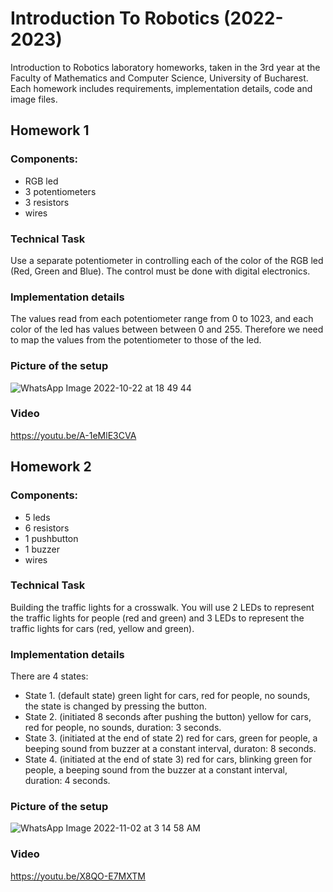 # Introduction To Robotics (2022-2023)
Introduction to Robotics laboratory homeworks, taken in the 3rd year at the Faculty of Mathematics and Computer Science, University of Bucharest. Each homework includes requirements, implementation details, code and image files.

## Homework 1
### Components:
* RGB led
* 3 potentiometers
* 3 resistors
* wires

### Technical Task
Use a separate potentiometer in controlling each of the color of the RGB led (Red, Green and Blue). The control must be done with digital electronics.

### Implementation details
The values read from each potentiometer range from 0 to 1023, and each color of the led has values between between 0 and 255. Therefore we need to map the values from the potentiometer to those of the led.

### Picture of the setup
![WhatsApp Image 2022-10-22 at 18 49 44](https://user-images.githubusercontent.com/80201759/197349035-d32b38ad-daaa-48ca-9365-a6fc53777228.jpeg)

### Video
https://youtu.be/A-1eMlE3CVA

## Homework 2
### Components:
* 5 leds
* 6 resistors
* 1 pushbutton
* 1 buzzer
* wires

### Technical Task
Building  the  traffic  lights  for  a  crosswalk. You will use 2 LEDs to represent the traffic lights for people (red and green) and 3 LEDs to represent the traffic lights for cars (red, yellow and green).

### Implementation details
There are 4 states:
* State 1. (default state) green light for cars, red for people, no sounds, the state is changed by pressing the button.
* State 2. (initiated 8 seconds after pushing the button) yellow for cars, red for people, no sounds, duration: 3 seconds.
* State 3. (initiated at the end of state 2) red for cars, green for people, a beeping sound from buzzer at a constant interval, duraton: 8 seconds.
* State 4. (initiated at the end of state 3) red for cars, blinking green for people, a beeping sound from the buzzer at a constant interval, duration: 4 seconds.

### Picture of the setup
![WhatsApp Image 2022-11-02 at 3 14 58 AM](https://user-images.githubusercontent.com/80201759/199372824-b2537a50-7b86-4cc4-9e14-a9baa9e2c331.jpeg)

### Video
https://youtu.be/X8QO-E7MXTM
